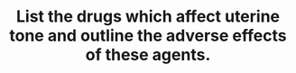 ---
title: "List the drugs which affect uterine tone and outline the adverse effects of these agents."
entityType: SAQ
exam: PEX
college: ANZCA
year: 2018
sitting: B
question: 13
passRate: 72
EC_expectedDomains:
- "To pass this question, answers needed to include classification of at least four drugs that increase or decrease uterine tone, along with at least one side effect for each drug included."
EC_extraCredit:
- "Better answers contained more detail such as differentiating the effects of the various prostaglandins, not all of which cause bronchoconstriction."
- "Class-wide side effects such as PPH for tocolytics and foetal asphyxia for drugs increasing uterine tone demonstrated understanding and insight."
- "Discussion of the minimal effect of ketamine at clinically used doses attracted marks."
EC_errorsCommon:
- "An answer that did not include oxytocin, given it is used before, during or after virtually every delivery could not achieve a pass."
- "The question did not ask for mechanisms of action or dosing and infusion regimens. These were commonly provided at length and wasted valuable time."
- "There were some more common errors. Nifedipine causing bradycardia is rare in this patient cohort; reflex tachycardia is much more common. The serious side effects of magnesium occur at quite high plasma concentrations and are different from those found at lower concentration. The haemodynamic effects of oxytocin and ergometrine were occasionally incorrect."
- "Drugs used in the treatment of pre-eclampsia (labetolol and hydralazine) and other drugs without effects on uterine tone afforded no marks."
---